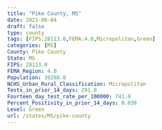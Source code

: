 ```yaml
---
title: "Pike County, MS"
date: 2021-06-04
draft: false
type: county
tags: [FIPS:28113.0,FEMA:4.0,Micropolitan,Green]
categories: [MS]
County: Pike County
State: MS
FIPS: 28113.0
FEMA_Region: 4.0
Population: 39288.0
NCHS_Urban_Rural_Classification: Micropolitan
Tests_in_prior_14_days: 291.0
Fourteen_day_test_rate_per_100000: 741.0
Percent_Positivity_in_prior_14_days: 0.038
Level: Green
url: /states/MS/pike-county
---
```




